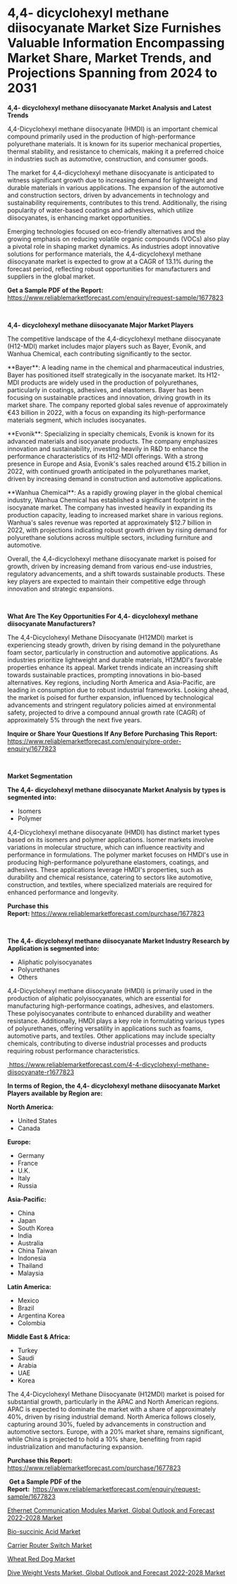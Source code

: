 <p><h1>4,4- dicyclohexyl methane diisocyanate Market Size Furnishes Valuable Information Encompassing Market Share, Market Trends, and Projections Spanning from 2024 to 2031</h1></p><p><strong>4,4- dicyclohexyl methane diisocyanate Market Analysis and Latest Trends</strong></p>
<p><p>4,4-Dicyclohexyl methane diisocyanate (HMDI) is an important chemical compound primarily used in the production of high-performance polyurethane materials. It is known for its superior mechanical properties, thermal stability, and resistance to chemicals, making it a preferred choice in industries such as automotive, construction, and consumer goods. </p><p>The market for 4,4-dicyclohexyl methane diisocyanate is anticipated to witness significant growth due to increasing demand for lightweight and durable materials in various applications. The expansion of the automotive and construction sectors, driven by advancements in technology and sustainability requirements, contributes to this trend. Additionally, the rising popularity of water-based coatings and adhesives, which utilize diisocyanates, is enhancing market opportunities.</p><p>Emerging technologies focused on eco-friendly alternatives and the growing emphasis on reducing volatile organic compounds (VOCs) also play a pivotal role in shaping market dynamics. As industries adopt innovative solutions for performance materials, the 4,4-dicyclohexyl methane diisocyanate market is expected to grow at a CAGR of 13.1% during the forecast period, reflecting robust opportunities for manufacturers and suppliers in the global market.</p></p>
<p><strong>Get a Sample PDF of the Report:&nbsp;</strong> <a href="https://www.reliablemarketforecast.com/enquiry/request-sample/1677823?utm_campaign=1567&utm_medium=2&utm_source=Github&utm_content=ia&utm_term=14102024&utm_id=44-dicyclohexyl-methane-diisocyanate">https://www.reliablemarketforecast.com/enquiry/request-sample/1677823</a></p>
<p>&nbsp;</p>
<p><strong>4,4- dicyclohexyl methane diisocyanate Major Market Players</strong></p>
<p><p>The competitive landscape of the 4,4-dicyclohexyl methane diisocyanate (H12-MDI) market includes major players such as Bayer, Evonik, and Wanhua Chemical, each contributing significantly to the sector.</p><p>**Bayer**: A leading name in the chemical and pharmaceutical industries, Bayer has positioned itself strategically in the isocyanate market. Its H12-MDI products are widely used in the production of polyurethanes, particularly in coatings, adhesives, and elastomers. Bayer has been focusing on sustainable practices and innovation, driving growth in its market share. The company reported global sales revenue of approximately €43 billion in 2022, with a focus on expanding its high-performance materials segment, which includes isocyanates.</p><p>**Evonik**: Specializing in specialty chemicals, Evonik is known for its advanced materials and isocyanate products. The company emphasizes innovation and sustainability, investing heavily in R&D to enhance the performance characteristics of its H12-MDI offerings. With a strong presence in Europe and Asia, Evonik's sales reached around €15.2 billion in 2022, with continued growth anticipated in the polyurethanes market, driven by increasing demand in construction and automotive applications.</p><p>**Wanhua Chemical**: As a rapidly growing player in the global chemical industry, Wanhua Chemical has established a significant footprint in the isocyanate market. The company has invested heavily in expanding its production capacity, leading to increased market share in various regions. Wanhua's sales revenue was reported at approximately $12.7 billion in 2022, with projections indicating robust growth driven by rising demand for polyurethane solutions across multiple sectors, including furniture and automotive.</p><p>Overall, the 4,4-dicyclohexyl methane diisocyanate market is poised for growth, driven by increasing demand from various end-use industries, regulatory advancements, and a shift towards sustainable products. These key players are expected to maintain their competitive edge through innovation and strategic expansions.</p></p>
<p>&nbsp;</p>
<p><strong>What Are The Key Opportunities For 4,4- dicyclohexyl methane diisocyanate Manufacturers?</strong></p>
<p><p>The 4,4-Dicyclohexyl Methane Diisocyanate (H12MDI) market is experiencing steady growth, driven by rising demand in the polyurethane foam sector, particularly in construction and automotive applications. As industries prioritize lightweight and durable materials, H12MDI's favorable properties enhance its appeal. Market trends indicate an increasing shift towards sustainable practices, prompting innovations in bio-based alternatives. Key regions, including North America and Asia-Pacific, are leading in consumption due to robust industrial frameworks. Looking ahead, the market is poised for further expansion, influenced by technological advancements and stringent regulatory policies aimed at environmental safety, projected to drive a compound annual growth rate (CAGR) of approximately 5% through the next five years.</p></p>
<p><strong>Inquire or Share Your Questions If Any Before Purchasing This Report:</strong> <a href="https://www.reliablemarketforecast.com/enquiry/pre-order-enquiry/1677823?utm_campaign=1567&utm_medium=2&utm_source=Github&utm_content=ia&utm_term=14102024&utm_id=44-dicyclohexyl-methane-diisocyanate">https://www.reliablemarketforecast.com/enquiry/pre-order-enquiry/1677823</a></p>
<p>&nbsp;</p>
<p><strong>Market Segmentation</strong></p>
<p><strong>The 4,4- dicyclohexyl methane diisocyanate Market Analysis by types is segmented into:</strong></p>
<p><ul><li>Isomers</li><li>Polymer</li></ul></p>
<p><p>4,4-Dicyclohexyl methane diisocyanate (HMDI) has distinct market types based on its isomers and polymer applications. Isomer markets involve variations in molecular structure, which can influence reactivity and performance in formulations. The polymer market focuses on HMDI's use in producing high-performance polyurethane elastomers, coatings, and adhesives. These applications leverage HMDI's properties, such as durability and chemical resistance, catering to sectors like automotive, construction, and textiles, where specialized materials are required for enhanced performance and longevity.</p></p>
<p><strong>Purchase this Report:&nbsp;</strong><a href="https://www.reliablemarketforecast.com/purchase/1677823?utm_campaign=1567&utm_medium=2&utm_source=Github&utm_content=ia&utm_term=14102024&utm_id=44-dicyclohexyl-methane-diisocyanate">https://www.reliablemarketforecast.com/purchase/1677823</a></p>
<p>&nbsp;</p>
<p><strong>The 4,4- dicyclohexyl methane diisocyanate Market Industry Research by Application is segmented into:</strong></p>
<p><ul><li>Aliphatic polyisocyanates</li><li>Polyurethanes</li><li>Others</li></ul></p>
<p><p>4,4-Dicyclohexyl methane diisocyanate (HMDI) is primarily used in the production of aliphatic polyisocyanates, which are essential for manufacturing high-performance coatings, adhesives, and elastomers. These polyisocyanates contribute to enhanced durability and weather resistance. Additionally, HMDI plays a key role in formulating various types of polyurethanes, offering versatility in applications such as foams, automotive parts, and textiles. Other applications may include specialty chemicals, contributing to diverse industrial processes and products requiring robust performance characteristics.</p></p>
<p><a href="https://www.reliablemarketforecast.com/4-4-dicyclohexyl-methane-diisocyanate-r1677823?utm_campaign=1567&utm_medium=2&utm_source=Github&utm_content=ia&utm_term=14102024&utm_id=44-dicyclohexyl-methane-diisocyanate">&nbsp;https://www.reliablemarketforecast.com/4-4-dicyclohexyl-methane-diisocyanate-r1677823</a></p>
<p><strong>In terms of Region, the 4,4- dicyclohexyl methane diisocyanate Market Players available by Region are:</strong></p>
<p>
    <p> <strong> North America: </strong>
        <ul>
            <li>United States</li>
            <li>Canada</li>
        </ul>
        </p> 
    <p> <strong> Europe: </strong>
        <ul>
            <li>Germany</li>
            <li>France</li>
            <li>U.K.</li>
            <li>Italy</li>
            <li>Russia</li>
        </ul>
        </p> 
    <p> <strong> Asia-Pacific: </strong>
        <ul>
            <li>China</li>
            <li>Japan</li>
            <li>South Korea</li>
            <li>India</li>
            <li>Australia</li>
            <li>China Taiwan</li>
            <li>Indonesia</li>
            <li>Thailand</li>
            <li>Malaysia</li>
        </ul>
        </p> 
    <p> <strong> Latin America: </strong>
        <ul>
            <li>Mexico</li>
            <li>Brazil</li>
            <li>Argentina Korea</li>
            <li>Colombia</li>
        </ul>
        </p> 
    <p> <strong> Middle East & Africa: </strong>
        <ul>
            <li>Turkey</li>
            <li>Saudi</li>
            <li>Arabia</li>
            <li>UAE</li>
            <li>Korea</li>
        </ul>
    </p>
    </p>
<p><p>The 4,4-Dicyclohexyl Methane Diisocyanate (H12MDI) market is poised for substantial growth, particularly in the APAC and North American regions. APAC is expected to dominate the market with a share of approximately 40%, driven by rising industrial demand. North America follows closely, capturing around 30%, fueled by advancements in construction and automotive sectors. Europe, with a 20% market share, remains significant, while China is projected to hold a 10% share, benefiting from rapid industrialization and manufacturing expansion.</p></p>
<p><strong>Purchase this Report: </strong><a href="https://www.reliablemarketforecast.com/purchase/1677823?utm_campaign=1567&utm_medium=2&utm_source=Github&utm_content=ia&utm_term=14102024&utm_id=44-dicyclohexyl-methane-diisocyanate">https://www.reliablemarketforecast.com/purchase/1677823</a></p>
<p>&nbsp;<strong>Get a Sample PDF of the Report:&nbsp;&nbsp;</strong><a href="https://www.reliablemarketforecast.com/enquiry/request-sample/1677823?utm_campaign=1567&utm_medium=2&utm_source=Github&utm_content=ia&utm_term=14102024&utm_id=44-dicyclohexyl-methane-diisocyanate">https://www.reliablemarketforecast.com/enquiry/request-sample/1677823</a></p>
<p><strong></strong></p>
<p><p><a href="https://www.linkedin.com/pulse/emerging-opportunities-challenges-global-ethernet-communication-0tkzf?trk=public_post_embed_feed-article-content&utm_campaign=1567&utm_medium=2&utm_source=Github&utm_content=ia&utm_term=14102024&utm_id=44-dicyclohexyl-methane-diisocyanate">Ethernet Communication Modules Market, Global Outlook and Forecast 2022-2028 Market</a></p><p><a href="https://www.linkedin.com/pulse/comprehensive-bio-succinic-acid-market-report-segmentation-zad4e?utm_campaign=1567&utm_medium=2&utm_source=Github&utm_content=ia&utm_term=14102024&utm_id=44-dicyclohexyl-methane-diisocyanate">Bio-succinic Acid Market</a></p><p><a href="https://www.linkedin.com/pulse/key-drivers-carrier-router-switch-market-trends-future-de88e?utm_campaign=1567&utm_medium=2&utm_source=Github&utm_content=ia&utm_term=14102024&utm_id=44-dicyclohexyl-methane-diisocyanate">Carrier Router Switch Market</a></p><p><a href="https://github.com/FlorianWolf90/Market-Research-Report-List-1/blob/main/wheat-red-dog-market.md?utm_campaign=1567&utm_medium=2&utm_source=Github&utm_content=ia&utm_term=14102024&utm_id=44-dicyclohexyl-methane-diisocyanate">Wheat Red Dog Market</a></p><p><a href="https://www.linkedin.com/pulse/dive-weight-vests-market-global-outlook-forecast-2022-2028-m6ohe?utm_campaign=1567&utm_medium=2&utm_source=Github&utm_content=ia&utm_term=14102024&utm_id=44-dicyclohexyl-methane-diisocyanate">Dive Weight Vests Market, Global Outlook and Forecast 2022-2028 Market</a></p></p>
